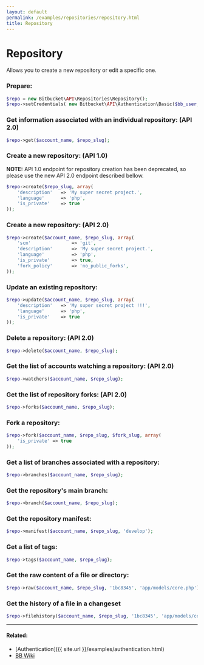 ```yaml
---
layout: default
permalink: /examples/repositories/repository.html
title: Repository
---
```


# Repository

Allows you to create a new repository or edit a specific one.

### Prepare:

```php
$repo = new Bitbucket\API\Repositories\Repository();
$repo->setCredentials( new Bitbucket\API\Authentication\Basic($bb_user, $bb_pass) );
```

### Get information associated with an individual repository: (API 2.0)

```php
$repo->get($account_name, $repo_slug);
```

### Create a new repository: (API 1.0)

**NOTE:** API 1.0 endpoint for repository creation has been deprecated, so please use the new API 2.0 endpoint described bellow.

```php
$repo->create($repo_slug, array(
    'description'   => 'My super secret project.',
    'language'      => 'php',
    'is_private'    => true
));
```

### Create a new repository: (API 2.0)

```php
$repo->create($account_name, $repo_slug, array(
    'scm'               => 'git',
    'description'       => 'My super secret project.',
    'language'          => 'php',
    'is_private'        => true,
    'fork_policy'       => 'no_public_forks',
));
```

### Update an existing repository:

```php
$repo->update($account_name, $repo_slug, array(
    'description'   => 'My super secret project !!!',
    'language'      => 'php',
    'is_private'    => true
));
```

### Delete a repository: (API 2.0)

```php
$repo->delete($account_name, $repo_slug);
```

### Get the list of accounts watching a repository: (API 2.0)

```php
$repo->watchers($account_name, $repo_slug);
```

### Get the list of repository forks: (API 2.0)

```php
$repo->forks($account_name, $repo_slug);
```

### Fork a repository:

```php
$repo->fork($account_name, $repo_slug, $fork_slug, array(
    'is_private' => true
));
```

### Get a list of branches associated with a repository:

```php
$repo->branches($account_name, $repo_slug);
```

### Get the repository's main branch:

```php
$repo->branch($account_name, $repo_slug);
```

### Get the repository manifest:

```php
$repo->manifest($account_name, $repo_slug, 'develop');
```

### Get a list of tags:

```php
$repo->tags($account_name, $repo_slug);
```

### Get the raw content of a file or directory:

```php
$repo->raw($account_name, $repo_slug, '1bc8345', 'app/models/core.php')
```

### Get the history of a file in a changeset

```php
$repo->filehistory($account_name, $repo_slug, '1bc8345', 'app/models/core.php')
```

----

#### Related:
  * [Authentication]({{ site.url }}/examples/authentication.html)
  * [BB Wiki](https://confluence.atlassian.com/display/BITBUCKET/repository+Resource#repositoryResource-Overview)
